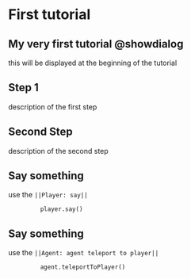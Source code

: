# First tutorial

## My very first tutorial @showdialog

this will be displayed at the beginning of the tutorial


## Step 1

description of the first step

## Second Step

description of the second step

## Say something 

use the ``||Player: say||``


``` blocks
         player.say()
```

## Say something 

use the ``||Agent: agent teleport to player||``


``` blocks
         agent.teleportToPlayer()
```